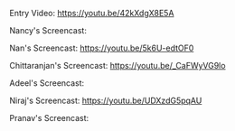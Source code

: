 Entry Video: https://youtu.be/42kXdgX8E5A

Nancy's Screencast:

Nan's Screencast: https://youtu.be/5k6U-edtOF0

Chittaranjan's Screencast: https://youtu.be/_CaFWyVG9lo

Adeel's Screencast:

Niraj's Screencast: https://youtu.be/UDXzdG5pqAU

Pranav's Screencast: 
